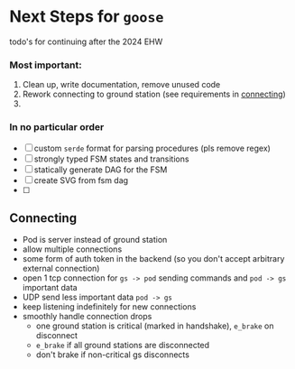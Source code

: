 # Next Steps for `goose`
todo's for continuing after the 2024 EHW

### Most important:

1. Clean up, write documentation, remove unused code
2. Rework connecting to ground station (see requirements in [connecting](#Connecting))
3. 

### In no particular order

- [ ] custom `serde` format for parsing procedures (pls remove regex)
- [ ] strongly typed FSM states and transitions
- [ ] statically generate DAG for the FSM 
- [ ] create SVG from fsm dag 
- [ ] 


## Connecting 

- Pod is server instead of ground station
- allow multiple connections
- some form of auth token in the backend (so you don't accept arbitrary external connection)
- open 1 tcp connection for `gs -> pod` sending commands and `pod -> gs` important data
- UDP send less important data `pod -> gs`
- keep listening indefinitely for new connections 
- smoothly handle connection drops 
    - one ground station is critical (marked in handshake), `e_brake` on disconnect
    - `e_brake` if all ground stations are disconnected
    - don't brake if non-critical gs disconnects
